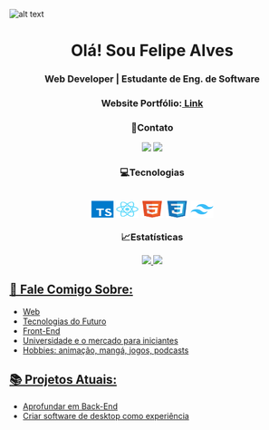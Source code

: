 ![alt text](https://i.imgur.com/aXzUuS7.jpg)
<h1 align="center"> Olá! Sou Felipe Alves </h1>
<h3 align="center">Web Developer | Estudante de Eng. de Software</h3>
<h3 align="center">Website Portfólio:<a href="https://felipeleao.pages.dev/" target="_blank" align="center"> Link</a> </h3>

           
<h3 align="center">👋Contato</h3>
<div align="center">
  <a href = "mailto:felipealvesleao4@gmail.com"><img src="https://img.shields.io/badge/-Gmail-%23333?style=for-the-badge&logo=gmail&logoColor=white" target="_blank"></a>
  <a href="https://www.linkedin.com/in/felipe-alves-le%C3%A3o-de-ara%C3%BAjo-3b7b7220b/" target="_blank"><img src="https://img.shields.io/badge/-LinkedIn-%230077B5?style=for-the-badge&logo=linkedin&logoColor=white" target="_blank"></a>  
</div>
<h3 align="center">💻Tecnologias</h3>
<div align="center" ><br>
  <img align="center" alt="Icon-TS" height="30" width="40" src="https://raw.githubusercontent.com/devicons/devicon/master/icons/typescript/typescript-plain.svg">
  <img align="center" alt="Icon-React" height="30" width="40" src="https://raw.githubusercontent.com/devicons/devicon/master/icons/react/react-original.svg">
  <img align="center" alt="Icon-HTML" height="30" width="40" src="https://raw.githubusercontent.com/devicons/devicon/master/icons/html5/html5-original.svg">
  <img align="center" alt="Icon-CSS" height="30" width="40" src="https://raw.githubusercontent.com/devicons/devicon/master/icons/css3/css3-original.svg">
  <img align="center" alt="Icon-Tailwind" height="30" width="40" src="https://raw.githubusercontent.com/devicons/devicon/master/icons/tailwindcss/tailwindcss-plain.svg">
</div>
<h3 align="center"> 📈Estatísticas </h3>
<div align="center">
  <a href="https://github.com/FelipeAlvesLeao/">
  <img height="180em" src="https://github-readme-stats.vercel.app/api?username=felipealvesleao&show_icons=true&theme=dracula&count_private=true"/>
  <img height="180em" src="https://github-readme-stats.vercel.app/api/top-langs/?username=felipealvesleao&layout=compact&langs_count=7&theme=dracula"/>
</div>

## 💬 Fale Comigo Sobre:
- Web
- Tecnologias do Futuro
- Front-End
- Universidade e o mercado para iniciantes
- Hobbies: animação, mangá, jogos, podcasts

## 📚 Projetos Atuais:
- Aprofundar em Back-End
- Criar software de desktop como experiência
